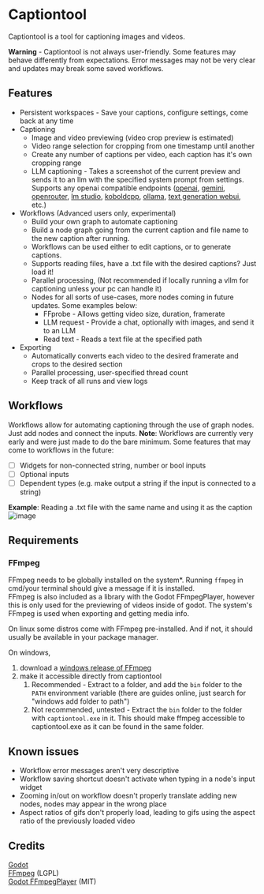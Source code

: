 # Captiontool
Captiontool is a tool for captioning images and videos.

**Warning** - Captiontool is not always user-friendly. Some features may behave differently from expectations. Error messages may not be very clear and updates may break some saved workflows.

## Features
* Persistent workspaces - Save your captions, configure settings, come back at any time
* Captioning
  * Image and video previewing (video crop preview is estimated)
  * Video range selection for cropping from one timestamp until another
  * Create any number of captions per video, each caption has it's own cropping range
  * LLM captioning - Takes a screenshot of the current preview and sends it to an llm with the specified system prompt from settings. Supports any openai compatible endpoints ([openai](https://openai.com/api/), [gemini](https://ai.google.dev/gemini-api/docs/openai), [openrouter](https://openrouter.ai/), [lm studio](https://lmstudio.ai/), [koboldcpp](https://github.com/LostRuins/koboldcpp), [ollama](https://ollama.com/), [text generation webui](https://github.com/oobabooga/text-generation-webui), etc.)
* Workflows (Advanced users only, experimental)
  * Build your own graph to automate captioning
  * Build a node graph going from the current caption and file name to the new caption after running.
  * Workflows can be used either to edit captions, or to generate captions.
  * Supports reading files, have a .txt file with the desired captions? Just load it!
  * Parallel processing, (Not recommended if locally running a vllm for captioning unless your pc can handle it)
  * Nodes for all sorts of use-cases, more nodes coming in future updates. Some examples below:
    * FFprobe - Allows getting video size, duration, framerate
    * LLM request - Provide a chat, optionally with images, and send it to an LLM
    * Read text - Reads a text file at the specified path
* Exporting
  * Automatically converts each video to the desired framerate and crops to the desired section
  * Parallel processing, user-specified thread count
  * Keep track of all runs and view logs

## Workflows
Workflows allow for automating captioning through the use of graph nodes. Just add nodes and connect the inputs.
**Note**: Workflows are currently very early and were just made to do the bare minimum.
Some features that may come to workflows in the future:
* [ ] Widgets for non-connected string, number or bool inputs
* [ ] Optional inputs
* [ ] Dependent types (e.g. make output a string if the input is connected to a string)

**Example**: Reading a .txt file with the same name and using it as the caption
![image](https://github.com/user-attachments/assets/5dabd199-54c7-470d-9b6b-1761c69045c0)


## Requirements
### FFmpeg
FFmpeg needs to be globally installed on the system*. Running `ffmpeg` in cmd/your terminal should give a message if it is installed.  
FFmpeg is also included as a library with the Godot FFmpegPlayer, however this is only used for the previewing of videos inside of godot. The system's FFmpeg is used when exporting and getting media info.

On linux some distros come with FFmpeg pre-installed. And if not, it should usually be available in your package manager.

On windows,
1. download a [windows release of FFmpeg](https://github.com/BtbN/FFmpeg-Builds/releases)
2. make it accessible directly from captiontool
   1. Recommended - Extract to a folder, and add the `bin` folder to the `PATH` environment variable (there are guides online, just search for "windows add folder to path")
   2. Not recommended, untested - Extract the `bin` folder to the folder with `captiontool.exe` in it. This should make ffmpeg accessible to captiontool.exe as it can be found in the same folder.

## Known issues
* Workflow error messages aren't very descriptive
* Workflow saving shortcut doesn't activate when typing in a node's input widget
* Zooming in/out on workflow doesn't properly translate adding new nodes, nodes may appear in the wrong place
* Aspect ratios of gifs don't properly load, leading to gifs using the aspect ratio of the previously loaded video

## Credits
[Godot](https://godotengine.org/)  
[FFmpeg](https://ffmpeg.org/) (LGPL)  
[Godot FFmpegPlayer](https://github.com/KirbyKid256/FFmpegPlayer) (MIT)
